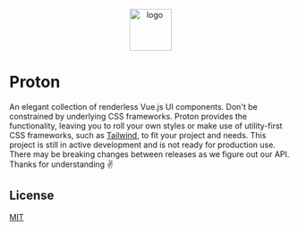 <p align="center">
    <a href="https://proton-ui.com/" target="_blank">
        <img src="https://proton-ui.com/proton-logo.svg" width="75" alt="logo">
    </a>
</p>

# Proton
An elegant collection of renderless Vue.js UI components. Don't be constrained by underlying CSS frameworks. Proton provides the functionality, leaving you to roll your own styles or make use of utility-first CSS frameworks, such as [Tailwind](https://tailwindcss.com/), to fit your project and needs. This project is still in active development and is not ready for production use. There may be breaking changes between releases as we figure out our API. Thanks for understanding :v:

## License
[MIT](/LICENSE)